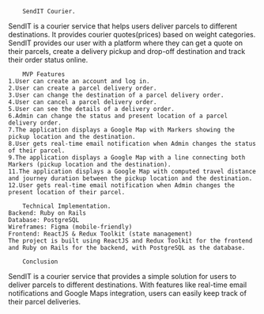         SendIT Courier.

SendIT is a courier service that helps users deliver parcels to different destinations. It provides courier quotes(prices) based on weight categories. SendIT provides our user with a platform where they can get a quote on their parcels, create a delivery pickup and drop-off destination and track their order status online.

        MVP Features
    1.User can create an account and log in.
    2.User can create a parcel delivery order.
    3.User can change the destination of a parcel delivery order.
    4.User can cancel a parcel delivery order.
    5.User can see the details of a delivery order.
    6.Admin can change the status and present location of a parcel delivery order.
    7.The application displays a Google Map with Markers showing the pickup location and the destination.
    8.User gets real-time email notification when Admin changes the status of their parcel.
    9.The application displays a Google Map with a line connecting both Markers (pickup location and the destination).
    11.The application displays a Google Map with computed travel distance and journey duration between the pickup location and the destination.
    12.User gets real-time email notification when Admin changes the present location of their parcel.

        Technical Implementation.
    Backend: Ruby on Rails
    Database: PostgreSQL
    Wireframes: Figma (mobile-friendly)
    Frontend: ReactJS & Redux Toolkit (state management)
    The project is built using ReactJS and Redux Toolkit for the frontend and Ruby on Rails for the backend, with PostgreSQL as the database.

        Conclusion
SendIT is a courier service that provides a simple solution for users to deliver parcels to different destinations. With features like real-time email notifications and Google Maps integration, users can easily keep track of their parcel deliveries.
